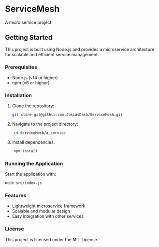 # ServiceMesh
A micro service project
## Getting Started

This project is built using Node.js and provides a microservice architecture for scalable and efficient service management.

### Prerequisites
- Node.js (v14 or higher)
- npm (v6 or higher)

### Installation
1. Clone the repository:
    ```bash
    git clone git@github.com:JosiasDash/ServiceMesh.git
    ```
2. Navigate to the project directory:
```bash
    cd ServiceMesh/a_service
```
3. Install dependencies:
```bash
    npm install
```

### Running the Application
Start the application with:
```bash
node src/index.js
```

### Features
- Lightweight microservice framework
- Scalable and modular design
- Easy integration with other services

### License
This project is licensed under the MIT License.